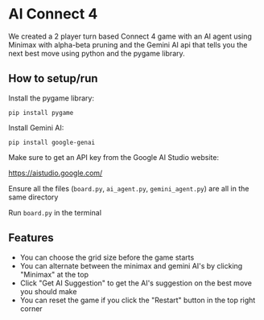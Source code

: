 # AI Connect 4
We created a 2 player turn based Connect 4 game with an AI agent using Minimax with alpha-beta pruning and the Gemini AI api that tells you the next best move using python and the pygame library.

## How to setup/run
Install the pygame library:
```plaintext
pip install pygame
```

Install Gemini AI:
```plaintext
pip install google-genai
```

Make sure to get an API key from the Google AI Studio website:

https://aistudio.google.com/

Ensure all the files (```board.py```, ```ai_agent.py```, ```gemini_agent.py```) are all in the same directory

Run ```board.py``` in the terminal

## Features
- You can choose the grid size before the game starts
- You can alternate between the minimax and gemini AI's by clicking "Minimax" at the top
- Click "Get AI Suggestion" to get the AI's suggestion on the best move you should make
- You can reset the game if you click the "Restart" button in the top right corner
